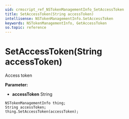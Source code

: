 ```yaml
---
uid: crmscript_ref_NSTokenManagementInfo_SetAccessToken
title: SetAccessToken(String accessToken)
intellisense: NSTokenManagementInfo.SetAccessToken
keywords: NSTokenManagementInfo, GetAccessToken
so.topic: reference
---
```


# SetAccessToken(String accessToken)

Access token

**Parameter:** 
* **accessToken** String

```crmscript
NSTokenManagementInfo thing;
String accessToken;
thing.SetAccessToken(accessToken);
```

